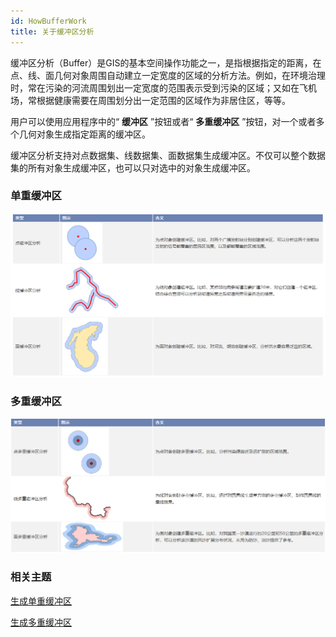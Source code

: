 ```yaml
---
id: HowBufferWork
title: 关于缓冲区分析
---
```

缓冲区分析（Buffer）是GIS的基本空间操作功能之一，是指根据指定的距离，在点、线、面几何对象周围自动建立一定宽度的区域的分析方法。例如，在环境治理时，常在污染的河流周围划出一定宽度的范围表示受到污染的区域；又如在飞机场，常根据健康需要在周围划分出一定范围的区域作为非居住区，等等。

用户可以使用应用程序中的“ **缓冲区** ”按钮或者“ **多重缓冲区** ”按钮，对一个或者多个几何对象生成指定距离的缓冲区。

缓冲区分析支持对点数据集、线数据集、面数据集生成缓冲区。不仅可以整个数据集的所有对象生成缓冲区，也可以只对选中的对象生成缓冲区。

### 单重缓冲区

 ![](img/single_buffer.png)   

  
### 多重缓冲区


 ![](img/Mutil_Buffer.png)   


###  相关主题

[生成单重缓冲区](SingleBuffer)

[生成多重缓冲区](MutilBuffer)
